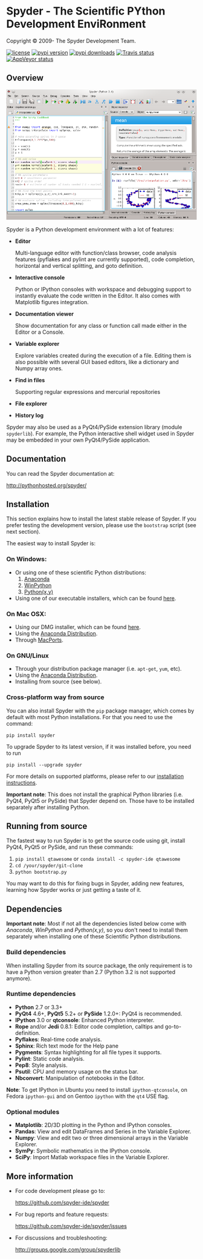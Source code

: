 # Spyder - The Scientific PYthon Development EnviRonment

Copyright © 2009- The Spyder Development Team.

[![license](https://img.shields.io/pypi/l/spyder.svg)](./LICENSE)
[![pypi version](https://img.shields.io/pypi/v/spyder.svg)](https://pypi.python.org/pypi/spyder)
[![pypi downloads](https://img.shields.io/pypi/dm/spyder.svg)](https://pypi.python.org/pypi/spyder)
[![Travis status](https://travis-ci.org/spyder-ide/spyder.svg?branch=master)](https://travis-ci.org/spyder-ide/spyder)
[![AppVeyor status](https://ci.appveyor.com/api/projects/status/awb92if4tl555fuy/branch/master?svg=true)](https://ci.appveyor.com/project/ccordoba12/spyder/branch/master)

## Overview

![screenshot](./img_src/screenshot.png)

Spyder is a Python development environment with a lot of features:

* **Editor**

    Multi-language editor with function/class browser, code analysis
    features (pyflakes and pylint are currently supported), code
    completion, horizontal and vertical splitting, and goto definition.

* **Interactive console**

    Python or IPython consoles with workspace and debugging support to
    instantly evaluate the code written in the Editor. It also comes
    with Matplotlib figures integration. 

* **Documentation viewer**

    Show documentation for any class or function call made either in the
    Editor or a Console.

* **Variable explorer**

    Explore variables created during the execution of a file. Editing
    them is also possible with several GUI based editors, like a
    dictionary and Numpy array ones.

* **Find in files**

    Supporting regular expressions and mercurial repositories

* **File explorer**

* **History log**

Spyder may also be used as a PyQt4/PySide extension library (module 
`spyderlib`). For example, the Python interactive shell widget used in
Spyder may be embedded in your own PyQt4/PySide application.


## Documentation

You can read the Spyder documentation at:

http://pythonhosted.org/spyder/


## Installation

This section explains how to install the latest stable release of
Spyder. If you prefer testing the development version, please use
the `bootstrap` script (see next section).

The easiest way to install Spyder is:

### On Windows:

- Or using one of these scientific Python distributions:
  1. [Anaconda](http://continuum.io/downloads)
  2. [WinPython](https://winpython.github.io/)
  3. [Python(x,y)](http://pythonxy.googlecode.com)
- Using one of our executable installers, which can be found
  [here](https://github.com/spyder-ide/spyder/releases).

### On Mac OSX:

- Using our DMG installer, which can be found
  [here](https://github.com/spyder-ide/spyder/releases).
- Using the [Anaconda Distribution](http://continuum.io/downloads).
- Through [MacPorts](http://www.macports.org/).

### On GNU/Linux

- Through your distribution package manager (i.e. `apt-get`, `yum`,
  etc).
- Using the [Anaconda Distribution](http://continuum.io/downloads).
- Installing from source (see below).

### Cross-platform way from source

You can also install Spyder with the `pip` package manager, which comes by
default with most Python installations. For that you need to use the
command:

    pip install spyder

To upgrade Spyder to its latest version, if it was installed before, you need
to run

    pip install --upgrade spyder

For more details on supported platforms, please refer to our
[installation instructions](http://pythonhosted.org/spyder/installation.html).

**Important note**: This does not install the graphical Python libraries (i.e.
PyQt4, PyQt5 or PySide) that Spyder depend on. Those have to be installed
separately after installing Python.


## Running from source

The fastest way to run Spyder is to get the source code using git, install
PyQt4, PyQt5 or PySide, and run these commands:

1. `pip install qtawesome` or `conda install -c spyder-ide qtawesome`
2. `cd /your/spyder/git-clone`
3. `python bootstrap.py`

You may want to do this for fixing bugs in Spyder, adding new
features, learning how Spyder works or just getting a taste of it.


## Dependencies

**Important note**: Most if not all the dependencies listed below come
with *Anaconda*, *WinPython* and *Python(x,y)*, so you don't need to install
them separately when installing one of these Scientific Python
distributions.

### Build dependencies

When installing Spyder from its source package, the only requirement is to have
a Python version greater than 2.7 (Python 3.2 is not supported anymore).

### Runtime dependencies

* **Python** 2.7 or 3.3+
* **PyQt4** 4.6+, **PyQt5** 5.2+ or **PySide** 1.2.0+: PyQt4 is recommended.
* **IPython** 3.0 or **qtconsole**: Enhanced Python interpreter.
* **Rope** and/or **Jedi** 0.8.1: Editor code completion, calltips
  and go-to-definition.
* **Pyflakes**: Real-time code analysis.
* **Sphinx**: Rich text mode for the Help pane
* **Pygments**: Syntax highlighting for all file types it supports.
* **Pylint**: Static code analysis.
* **Pep8**: Style analysis.
* **Psutil**: CPU and memory usage on the status bar.
* **Nbconvert**: Manipulation of notebooks in the Editor.

**Note**: To get IPython in Ubuntu you need to install `ipython-qtconsole`,
on Fedora `ipython-gui` and on Gentoo `ipython` with the `qt4` USE flag.

### Optional modules

* **Matplotlib**: 2D/3D plotting in the Python and IPython consoles.
* **Pandas**: View and edit DataFrames and Series in the Variable Explorer.
* **Numpy**: View and edit two or three dimensional arrays in the Variable Explorer.
* **SymPy**: Symbolic mathematics in the IPython console.
* **SciPy**: Import Matlab workspace files in the Variable Explorer.


## More information

* For code development please go to:

    <https://github.com/spyder-ide/spyder>

* For bug reports and feature requests:

    <https://github.com/spyder-ide/spyder/issues>

* For discussions and troubleshooting:

    <http://groups.google.com/group/spyderlib>
